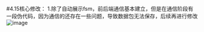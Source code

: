 #4.15核心修改：
1.除了自动展示fsm，前后端通信基本建立，但是在通信阶段有一段伪代码，因为通信的还存在一些问题，导致数据包无法保存，后续再进行修改
![image](https://github.com/user-attachments/assets/86f39faa-642c-4aa7-a211-18f154c52596)
